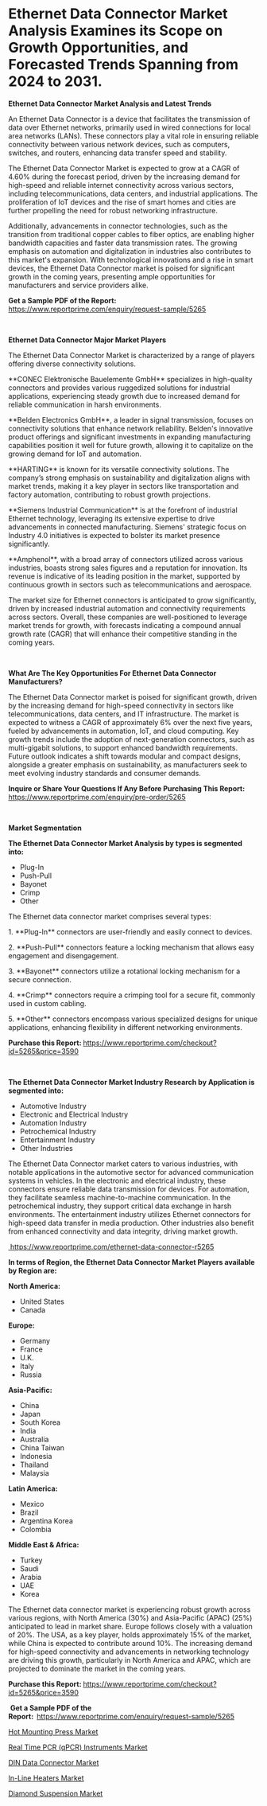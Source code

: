 <p><h1>Ethernet Data Connector Market Analysis Examines its Scope on Growth Opportunities, and Forecasted Trends Spanning from 2024 to 2031.</h1></p><p><strong>Ethernet Data Connector Market Analysis and Latest Trends</strong></p>
<p><p>An Ethernet Data Connector is a device that facilitates the transmission of data over Ethernet networks, primarily used in wired connections for local area networks (LANs). These connectors play a vital role in ensuring reliable connectivity between various network devices, such as computers, switches, and routers, enhancing data transfer speed and stability.</p><p>The Ethernet Data Connector Market is expected to grow at a CAGR of 4.60% during the forecast period, driven by the increasing demand for high-speed and reliable internet connectivity across various sectors, including telecommunications, data centers, and industrial applications. The proliferation of IoT devices and the rise of smart homes and cities are further propelling the need for robust networking infrastructure. </p><p>Additionally, advancements in connector technologies, such as the transition from traditional copper cables to fiber optics, are enabling higher bandwidth capacities and faster data transmission rates. The growing emphasis on automation and digitalization in industries also contributes to this market's expansion. With technological innovations and a rise in smart devices, the Ethernet Data Connector market is poised for significant growth in the coming years, presenting ample opportunities for manufacturers and service providers alike.</p></p>
<p><strong>Get a Sample PDF of the Report:&nbsp;</strong> <a href="https://www.reportprime.com/enquiry/request-sample/5265">https://www.reportprime.com/enquiry/request-sample/5265</a></p>
<p>&nbsp;</p>
<p><strong>Ethernet Data Connector Major Market Players</strong></p>
<p><p>The Ethernet Data Connector Market is characterized by a range of players offering diverse connectivity solutions. </p><p>**CONEC Elektronische Bauelemente GmbH** specializes in high-quality connectors and provides various ruggedized solutions for industrial applications, experiencing steady growth due to increased demand for reliable communication in harsh environments.</p><p>**Belden Electronics GmbH**, a leader in signal transmission, focuses on connectivity solutions that enhance network reliability. Belden's innovative product offerings and significant investments in expanding manufacturing capabilities position it well for future growth, allowing it to capitalize on the growing demand for IoT and automation.</p><p>**HARTING** is known for its versatile connectivity solutions. The company’s strong emphasis on sustainability and digitalization aligns with market trends, making it a key player in sectors like transportation and factory automation, contributing to robust growth projections.</p><p>**Siemens Industrial Communication** is at the forefront of industrial Ethernet technology, leveraging its extensive expertise to drive advancements in connected manufacturing. Siemens' strategic focus on Industry 4.0 initiatives is expected to bolster its market presence significantly.</p><p>**Amphenol**, with a broad array of connectors utilized across various industries, boasts strong sales figures and a reputation for innovation. Its revenue is indicative of its leading position in the market, supported by continuous growth in sectors such as telecommunications and aerospace.</p><p>The market size for Ethernet connectors is anticipated to grow significantly, driven by increased industrial automation and connectivity requirements across sectors. Overall, these companies are well-positioned to leverage market trends for growth, with forecasts indicating a compound annual growth rate (CAGR) that will enhance their competitive standing in the coming years.</p></p>
<p>&nbsp;</p>
<p><strong>What Are The Key Opportunities For Ethernet Data Connector Manufacturers?</strong></p>
<p><p>The Ethernet Data Connector market is poised for significant growth, driven by the increasing demand for high-speed connectivity in sectors like telecommunications, data centers, and IT infrastructure. The market is expected to witness a CAGR of approximately 6% over the next five years, fueled by advancements in automation, IoT, and cloud computing. Key growth trends include the adoption of next-generation connectors, such as multi-gigabit solutions, to support enhanced bandwidth requirements. Future outlook indicates a shift towards modular and compact designs, alongside a greater emphasis on sustainability, as manufacturers seek to meet evolving industry standards and consumer demands.</p></p>
<p><strong>Inquire or Share Your Questions If Any Before Purchasing This Report:</strong> <a href="https://www.reportprime.com/enquiry/pre-order/5265">https://www.reportprime.com/enquiry/pre-order/5265</a></p>
<p>&nbsp;</p>
<p><strong>Market Segmentation</strong></p>
<p><strong>The Ethernet Data Connector Market Analysis by types is segmented into:</strong></p>
<p><ul><li>Plug-In</li><li>Push-Pull</li><li>Bayonet</li><li>Crimp</li><li>Other</li></ul></p>
<p><p>The Ethernet data connector market comprises several types: </p><p>1. **Plug-In** connectors are user-friendly and easily connect to devices.</p><p>2. **Push-Pull** connectors feature a locking mechanism that allows easy engagement and disengagement.</p><p>3. **Bayonet** connectors utilize a rotational locking mechanism for a secure connection.</p><p>4. **Crimp** connectors require a crimping tool for a secure fit, commonly used in custom cabling.</p><p>5. **Other** connectors encompass various specialized designs for unique applications, enhancing flexibility in different networking environments.</p></p>
<p><strong>Purchase this Report:&nbsp;</strong><a href="https://www.reportprime.com/checkout?id=5265&price=3590">https://www.reportprime.com/checkout?id=5265&price=3590</a></p>
<p>&nbsp;</p>
<p><strong>The Ethernet Data Connector Market Industry Research by Application is segmented into:</strong></p>
<p><ul><li>Automotive Industry</li><li>Electronic and Electrical Industry</li><li>Automation Industry</li><li>Petrochemical Industry</li><li>Entertainment Industry</li><li>Other Industries</li></ul></p>
<p><p>The Ethernet Data Connector market caters to various industries, with notable applications in the automotive sector for advanced communication systems in vehicles. In the electronic and electrical industry, these connectors ensure reliable data transmission for devices. For automation, they facilitate seamless machine-to-machine communication. In the petrochemical industry, they support critical data exchange in harsh environments. The entertainment industry utilizes Ethernet connectors for high-speed data transfer in media production. Other industries also benefit from enhanced connectivity and data integrity, driving market growth.</p></p>
<p><a href="https://www.reportprime.com/ethernet-data-connector-r5265">&nbsp;https://www.reportprime.com/ethernet-data-connector-r5265</a></p>
<p><strong>In terms of Region, the Ethernet Data Connector Market Players available by Region are:</strong></p>
<p>
    <p> <strong> North America: </strong>
        <ul>
            <li>United States</li>
            <li>Canada</li>
        </ul>
        </p> 
    <p> <strong> Europe: </strong>
        <ul>
            <li>Germany</li>
            <li>France</li>
            <li>U.K.</li>
            <li>Italy</li>
            <li>Russia</li>
        </ul>
        </p> 
    <p> <strong> Asia-Pacific: </strong>
        <ul>
            <li>China</li>
            <li>Japan</li>
            <li>South Korea</li>
            <li>India</li>
            <li>Australia</li>
            <li>China Taiwan</li>
            <li>Indonesia</li>
            <li>Thailand</li>
            <li>Malaysia</li>
        </ul>
        </p> 
    <p> <strong> Latin America: </strong>
        <ul>
            <li>Mexico</li>
            <li>Brazil</li>
            <li>Argentina Korea</li>
            <li>Colombia</li>
        </ul>
        </p> 
    <p> <strong> Middle East & Africa: </strong>
        <ul>
            <li>Turkey</li>
            <li>Saudi</li>
            <li>Arabia</li>
            <li>UAE</li>
            <li>Korea</li>
        </ul>
    </p>
    </p>
<p><p>The Ethernet data connector market is experiencing robust growth across various regions, with North America (30%) and Asia-Pacific (APAC) (25%) anticipated to lead in market share. Europe follows closely with a valuation of 20%. The USA, as a key player, holds approximately 15% of the market, while China is expected to contribute around 10%. The increasing demand for high-speed connectivity and advancements in networking technology are driving this growth, particularly in North America and APAC, which are projected to dominate the market in the coming years.</p></p>
<p><strong>Purchase this Report: </strong><a href="https://www.reportprime.com/checkout?id=5265&price=3590">https://www.reportprime.com/checkout?id=5265&price=3590</a></p>
<p>&nbsp;<strong>Get a Sample PDF of the Report:&nbsp;&nbsp;</strong><a href="https://www.reportprime.com/enquiry/request-sample/5265">https://www.reportprime.com/enquiry/request-sample/5265</a></p>
<p><strong></strong></p>
<p><p><a href="https://www.linkedin.com/pulse/global-hot-mounting-press-market-analysis-trends-forecasts-growth-spi6c?trackingId=oTs2Cs53R3C5iBfcPw29gQ%3D%3D">Hot Mounting Press Market</a></p><p><a href="https://issuu.com/reportprime-2/docs/real-time-pcr-qpcr-instruments-mark_8f600b58e9529a">Real Time PCR (qPCR) Instruments Market</a></p><p><a href="https://github.com/DorinaShyti38/Market-Research-Report-List-1/blob/main/din-data-connector-market.md">DIN Data Connector Market</a></p><p><a href="https://issuu.com/reportprime-2/docs/in-line-heaters-market-size-2030.pp_9d219ce78f404b">In-Line Heaters Market</a></p><p><a href="https://www.linkedin.com/pulse/driving-factors-behind-diamond-suspension-market-trends-applications-yocef?trackingId=D1VUIhc0RKO4U7pqCZ%2BaRw%3D%3D">Diamond Suspension Market</a></p></p>